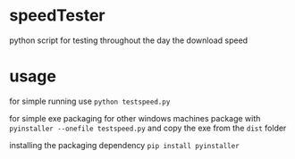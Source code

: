 # speedTester
python script for testing throughout the day the download speed

# usage
for simple running use `python testspeed.py`

for simple exe packaging for other windows machines package with `pyinstaller --onefile testspeed.py` and copy the exe from the `dist` folder

installing the packaging dependency `pip install pyinstaller`
